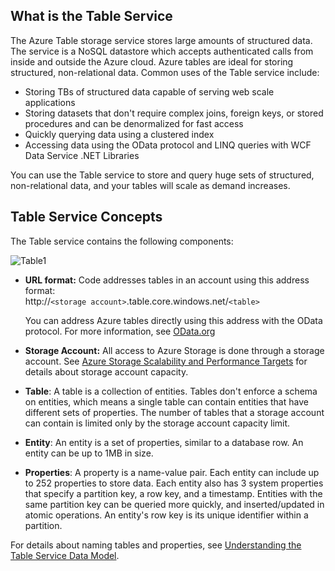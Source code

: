 ## What is the Table Service
The Azure Table storage service stores large amounts of
structured data. The service is a NoSQL datastore which accepts
authenticated calls from inside and outside the Azure cloud. Azure
tables are ideal for storing structured, non-relational data. Common
uses of the Table service include:

* Storing TBs of structured data capable of serving web scale
  applications
* Storing datasets that don't require complex joins, foreign keys, or
  stored procedures and can be denormalized for fast access
* Quickly querying data using a clustered index
* Accessing data using the OData protocol and LINQ queries with WCF
  Data Service .NET Libraries

You can use the Table service to store and query huge sets of
structured, non-relational data, and your tables will scale as demand
increases.

## Table Service Concepts
The Table service contains the following components:

![Table1][Table1]

* **URL format:** Code addresses tables in an account using this
  address format:   
  http://`<storage account>`.table.core.windows.net/`<table>`  
  
  You can address Azure tables directly using this address with the
  OData protocol. For more information, see [OData.org][OData.org]
* **Storage Account:** All access to Azure Storage is done
  through a storage account. See [Azure Storage Scalability and Performance Targets](../articles/storage/storage-scalability-targets.md) for details about storage account capacity.
* **Table**: A table is a collection of entities. Tables don't enforce
  a schema on entities, which means a single table can contain
  entities that have different sets of properties. The number of tables that a 
  storage account can contain is limited only by the 
  storage account capacity limit.
* **Entity**: An entity is a set of properties, similar to a database
  row. An entity can be up to 1MB in size.
* **Properties**: A property is a name-value pair. Each entity can
  include up to 252 properties to store data. Each entity also has 3
  system properties that specify a partition key, a row key, and a
  timestamp. Entities with the same partition key can be queried more
  quickly, and inserted/updated in atomic operations. An entity's row
  key is its unique identifier within a partition.

For details about naming tables and properties, see [Understanding the Table Service Data Model](https://msdn.microsoft.com/library/azure/dd179338.aspx).

[Table1]: ./media/storage-table-concepts-include/table1.png
[OData.org]: http://www.odata.org/
